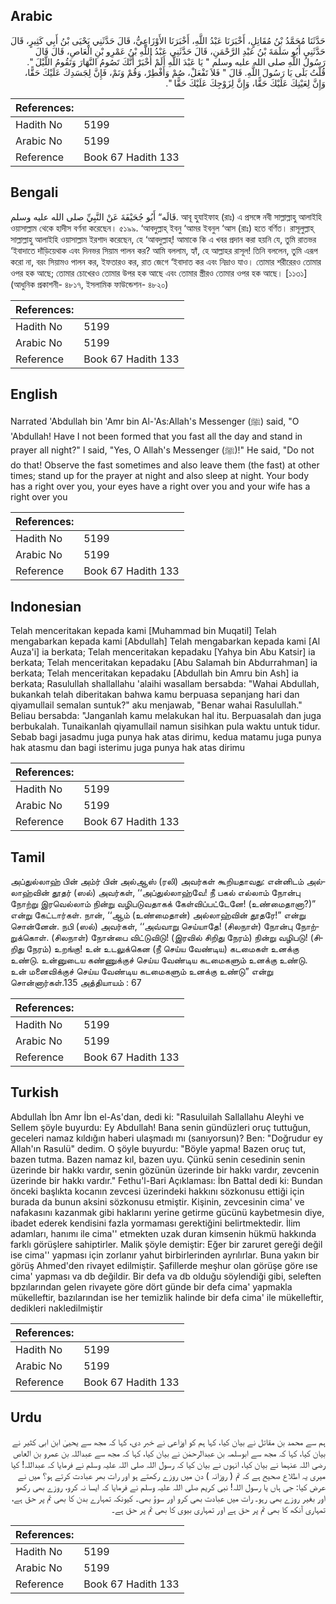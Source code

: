 ## Arabic


<div dir="rtl" lang="ar" style={{fontSize:'larger',backgroundColor:'#f8f9fa',padding:20}}>
حَدَّثَنَا مُحَمَّدُ بْنُ مُقَاتِلٍ، أَخْبَرَنَا عَبْدُ اللَّهِ، أَخْبَرَنَا الأَوْزَاعِيُّ، قَالَ حَدَّثَنِي يَحْيَى بْنُ أَبِي كَثِيرٍ، قَالَ حَدَّثَنِي أَبُو سَلَمَةَ بْنُ عَبْدِ الرَّحْمَنِ، قَالَ حَدَّثَنِي عَبْدُ اللَّهِ بْنُ عَمْرِو بْنِ الْعَاصِ، قَالَ قَالَ رَسُولُ اللَّهِ صلى الله عليه وسلم ‏"‏ يَا عَبْدَ اللَّهِ أَلَمْ أُخْبَرْ أَنَّكَ تَصُومُ النَّهَارَ وَتَقُومُ اللَّيْلَ ‏"‏‏.‏ قُلْتُ بَلَى يَا رَسُولَ اللَّهِ‏.‏ قَالَ ‏"‏ فَلاَ تَفْعَلْ، صُمْ وَأَفْطِرْ، وَقُمْ وَنَمْ، فَإِنَّ لِجَسَدِكَ عَلَيْكَ حَقًّا، وَإِنَّ لِعَيْنِكَ عَلَيْكَ حَقًّا، وَإِنَّ لِزَوْجِكَ عَلَيْكَ حَقًّا ‏"‏‏.‏
</div>
<div style={{backgroundColor:'#f8f9fa',padding:20, marginBottom: 10}}><table> <thead> <tr> <th>References:</th> <th></th> </tr> </thead> <tbody><tr><td>Hadith No</td><td>5199</td></tr><tr><td>Arabic No</td><td>5199</td></tr><tr><td>Reference</td><td>Book 67 Hadith 133</td></tr></tbody></table></div>

## Bengali


<div dir="ltr" lang="bn" style={{fontSize:'larger',backgroundColor:'#f8f9fa',padding:20}}>
قَالَه“ أَبُو جُحَيْفَةَ عَنْ النَّبِيِّ صلى الله عليه وسلم. আবূ হুযাইফাহ (রাঃ) এ প্রসঙ্গে নবী সাল্লাল্লাহু আলাইহি ওয়াসাল্লাম থেকে হাদীস বর্ণনা করেছেন। ৫১৯৯. ‘আবদুল্লাহ্ ইবনু ‘আমর ইবনুল ‘আস (রাঃ) হতে বর্ণিত। রাসূলুল্লাহ্ সাল্লাল্লাহু আলাইহি ওয়াসাল্লাম ইরশাদ করেছেন, হে ‘আবদুল্লাহ্! আমাকে কি এ খবর প্রদান করা হয়নি যে, তুমি রাতভর ‘ইবাদাতে দাঁড়িয়েথাক এবং দিনভর সিয়াম পালন কর? আমি বললাম, হ্যাঁ, হে আল্লাহর রাসূল! তিনি বললেন, তুমি এরূপ করো না, বরং সিয়ামও পালন কর, ইফতারও কর, রাত জেগে ‘ইবাদাত কর এবং নিদ্রাও যাও। তোমার শরীরেরও তোমার ওপর হক আছে; তোমার চোখেরও তোমার উপর হক আছে এবং তোমার স্ত্রীরও তোমার ওপর হক আছে। [১১৩১] (আধুনিক প্রকাশনী- ৪৮১৭, ইসলামিক ফাউন্ডেশন- ৪৮২০)
</div>
<div style={{backgroundColor:'#f8f9fa',padding:20, marginBottom: 10}}><table> <thead> <tr> <th>References:</th> <th></th> </tr> </thead> <tbody><tr><td>Hadith No</td><td>5199</td></tr><tr><td>Arabic No</td><td>5199</td></tr><tr><td>Reference</td><td>Book 67 Hadith 133</td></tr></tbody></table></div>

## English


<div dir="ltr" lang="en" style={{fontSize:'larger',backgroundColor:'#f8f9fa',padding:20}}>
Narrated 'Abdullah bin 'Amr bin Al-'As:Allah's Messenger (ﷺ) said, "O 'Abdullah! Have I not been formed that you fast all the day and stand in prayer all night?" I said, "Yes, O Allah's Messenger (ﷺ)!" He said, "Do not do that! Observe the fast sometimes and also leave them (the fast) at other times; stand up for the prayer at night and also sleep at night. Your body has a right over you, your eyes have a right over you and your wife has a right over you
</div>
<div style={{backgroundColor:'#f8f9fa',padding:20, marginBottom: 10}}><table> <thead> <tr> <th>References:</th> <th></th> </tr> </thead> <tbody><tr><td>Hadith No</td><td>5199</td></tr><tr><td>Arabic No</td><td>5199</td></tr><tr><td>Reference</td><td>Book 67 Hadith 133</td></tr></tbody></table></div>

## Indonesian


<div dir="ltr" lang="id" style={{fontSize:'larger',backgroundColor:'#f8f9fa',padding:20}}>
Telah menceritakan kepada kami [Muhammad bin Muqatil] Telah mengabarkan kepada kami [Abdullah] Telah mengabarkan kepada kami [Al Auza'i] ia berkata; Telah menceritakan kepadaku [Yahya bin Abu Katsir] ia berkata; Telah menceritakan kepadaku [Abu Salamah bin Abdurrahman] ia berkata; Telah menceritakan kepadaku [Abdullah bin Amru bin Ash] ia berkata; Rasulullah shallallahu 'alaihi wasallam bersabda: "Wahai Abdullah, bukankah telah diberitakan bahwa kamu berpuasa sepanjang hari dan qiyamullail semalan suntuk?" aku menjawab, "Benar wahai Rasulullah." Beliau bersabda: "Janganlah kamu melakukan hal itu. Berpuasalah dan juga berbukalah. Tunaikanlah qiyamullail namun sisihkan pula waktu untuk tidur. Sebab bagi jasadmu juga punya hak atas dirimu, kedua matamu juga punya hak atasmu dan bagi isterimu juga punya hak atas dirimu
</div>
<div style={{backgroundColor:'#f8f9fa',padding:20, marginBottom: 10}}><table> <thead> <tr> <th>References:</th> <th></th> </tr> </thead> <tbody><tr><td>Hadith No</td><td>5199</td></tr><tr><td>Arabic No</td><td>5199</td></tr><tr><td>Reference</td><td>Book 67 Hadith 133</td></tr></tbody></table></div>

## Tamil


<div dir="ltr" lang="ta" style={{fontSize:'larger',backgroundColor:'#f8f9fa',padding:20}}>
அப்துல்லாஹ் பின் அம்ர் பின் அல்ஆஸ் (ரலி) அவர்கள் கூறியதாவது: என்னிடம் அல்லாஹ்வின் தூதர் (ஸல்) அவர்கள், ‘‘அப்துல்லாஹ்வே! நீ பகல் எல்லாம் நோன்பு நோற்று இரவெல்லாம் நின்று வழிபடுவதாகக் கேள்விப்பட்டேனே! (உண்மைதானா?)” என்று கேட்டார்கள். நான், ‘‘ஆம் (உண்மைதான்) அல்லாஹ்வின் தூதரே!” என்று சொன்னேன். நபி (ஸல்) அவர்கள், ‘‘அவ்வாறு செய்யாதே! (சிலநாள்) நோன்பு நோற்றுக்கொள். (சிலநாள்) நோன்பை விட்டுவிடு! (இரவில் சிறிது நேரம்) நின்று வழிபடு! (சிறிது நேரம்) உறங்கு! உன் உடலுக்கென (நீ செய்ய வேண்டிய) கடமைகள் உனக்கு உண்டு. உன்னுடைய கண்ணுக்குச் செய்ய வேண்டிய கடமைகளும் உனக்கு உண்டு. உன் மனைவிக்குச் செய்ய வேண்டிய கடமைகளும் உனக்கு உண்டு” என்று சொன்னார்கள்.135 அத்தியாயம் : 67
</div>
<div style={{backgroundColor:'#f8f9fa',padding:20, marginBottom: 10}}><table> <thead> <tr> <th>References:</th> <th></th> </tr> </thead> <tbody><tr><td>Hadith No</td><td>5199</td></tr><tr><td>Arabic No</td><td>5199</td></tr><tr><td>Reference</td><td>Book 67 Hadith 133</td></tr></tbody></table></div>

## Turkish


<div dir="ltr" lang="tr" style={{fontSize:'larger',backgroundColor:'#f8f9fa',padding:20}}>
Abdullah İbn Amr İbn el-As'dan, dedi ki: "Rasuluilah Sallallahu Aleyhi ve Sellem şöyle buyurdu: Ey Abdullah! Bana senin gündüzleri oruç tuttuğun, geceleri namaz kıldığın haberi ulaşmadı mı (sanıyorsun)? Ben: "Doğrudur ey Allah'ın Rasulü" dedim. O şöyle buyurdu: "Böyle yapma! Bazen oruç tut, bazen tutma. Bazen namaz kıl, bazen uyu. Çünkü senin cesedinin senin üzerinde bir hakkı vardır, senin gözünün üzerinde bir hakkı vardır, zevcenin üzerinde bir hakkı vardır." Fethu'l-Bari Açıklaması: İbn Battal dedi ki: Bundan önceki başlıkta kocanın zevcesi üzerindeki hakkını sözkonusu ettiği için burada da bunun aksini sözkonusu etmiştir. Kişinin, zevcesinin cima' ve nafakasını kazanmak gibi haklarını yerine getirme gücünü kaybetmesin diye, ibadet ederek kendisini fazla yormaması gerektiğini belirtmektedir. İlim adamları, hanımı ile cima'' etmekten uzak duran kimsenin hükmü hakkında farklı görüşlere sahiptirler. Malik şöyle demiştir: Eğer bir zaruret gereği değil ise cima'' yapması için zorlanır yahut birbirlerinden ayrılırlar. Buna yakın bir görüş Ahmed'den rivayet edilmiştir. Şafillerde meşhur olan görüşe göre ıse cima' yapması va db değildir. Bir defa va db olduğu söylendiği gibi, seleften bpzılarından gelen rivayete göre dört günde bir defa cima' yapmakla mükelleftir, bazılarından ise her temizlik halinde bir defa cima' ile mükelleftir, dedikleri nakledilmiştir
</div>
<div style={{backgroundColor:'#f8f9fa',padding:20, marginBottom: 10}}><table> <thead> <tr> <th>References:</th> <th></th> </tr> </thead> <tbody><tr><td>Hadith No</td><td>5199</td></tr><tr><td>Arabic No</td><td>5199</td></tr><tr><td>Reference</td><td>Book 67 Hadith 133</td></tr></tbody></table></div>

## Urdu


<div dir="rtl" lang="ur" style={{fontSize:'larger',backgroundColor:'#f8f9fa',padding:20}}>
ہم سے محمد بن مقاتل نے بیان کیا، کہا ہم کو اوزاعی نے خبر دی، کہا کہ مجھ سے یحییٰ ابن ابی کثیر نے بیان کیا، کہا کہ مجھ سے ابوسلمہ بن عبدالرحمٰن نے بیان کیا، کہا کہ مجھ سے عبداللہ بن عمرو بن العاص رضی اللہ عنہما نے بیان کیا، انہوں نے بیان کیا کہ رسول اللہ صلی اللہ علیہ وسلم نے فرمایا کہ عبداللہ! کیا میری یہ اطلاع صحیح ہے کہ تم ( روزانہ ) دن میں روزے رکھتے ہو اور رات بھر عبادت کرتے ہو؟ میں نے عرض کیا: جی ہاں یا رسول اللہ! نبی کریم صلی اللہ علیہ وسلم نے فرمایا کہ ایسا نہ کرو، روزے بھی رکھو اور بغیر روزے بھی رہو۔ رات میں عبادت بھی کرو اور سوؤ بھی۔ کیونکہ تمہارے بدن کا بھی تم پر حق ہے، تمہاری آنکھ کا بھی تم پر حق ہے اور تمہاری بیوی کا بھی تم پر حق ہے۔
</div>
<div style={{backgroundColor:'#f8f9fa',padding:20, marginBottom: 10}}><table> <thead> <tr> <th>References:</th> <th></th> </tr> </thead> <tbody><tr><td>Hadith No</td><td>5199</td></tr><tr><td>Arabic No</td><td>5199</td></tr><tr><td>Reference</td><td>Book 67 Hadith 133</td></tr></tbody></table></div>